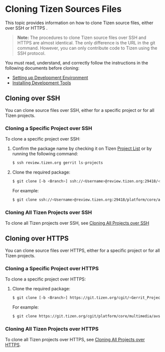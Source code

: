 # Cloning Tizen Sources Files

This topic provides information on how to clone Tizen source files, either over SSH or HTTPS .

> **Note:**
> The procedures to clone Tizen source files over SSH and HTTPS are almost identical. The only difference is the URL in the git command. However, you can only contribute code to Tizen using the SSH protocol.

You must read, understand, and correctly follow the instructions in the following documents before cloning:

- [Setting up Development Environment](setting-up.md)
- [Installing Development Tools](installing.md)

## Cloning over SSH

You can clone source files over SSH, either for a specific project or for all Tizen projects.

### Cloning a Specific Project over SSH

To clone a specific project over SSH:

1. Confirm the package name by checking it on Tizen [Project List](https://review.tizen.org/gerrit/#/admin/projects/) or by running the following command:

   ```bash
   $ ssh review.tizen.org gerrit ls-projects
   ```

2. Clone the required package:

   ```bash
   $ git clone [-b <Branch>] ssh://<Username>@review.tizen.org:29418/<Gerrit_Project> [<Local_Project>]
   ```

   For example:

   ```bash
   $ git clone ssh://<Username>@review.tizen.org:29418/platform/core/account/account-common
   ```

### Cloning All Tizen Projects over SSH

To clone all Tizen projects over SSH, see [Cloning All Projects over SSH](building-all.md#over-ssh)

## Cloning over HTTPS

You can clone source files over HTTPS, either for a specific project or for all Tizen projects.

### Cloning a Specific Project over HTTPS

To clone a specific project over HTTPS:

1. Clone the required package:

   ```bash
   $ git clone [-b <Branch>] https://git.tizen.org/cgit/<Gerrit_Project> [<Local_Project>]
   ```

   For example:

   ```bash
   $ git clone https://git.tizen.org/cgit/platform/core/multimedia/avsystem
   ```

### Cloning All Tizen Projects over HTTPS

To clone all Tizen projects over HTTPS, see [Cloning All Projects over HTTPS](building-all.md#over-https).
